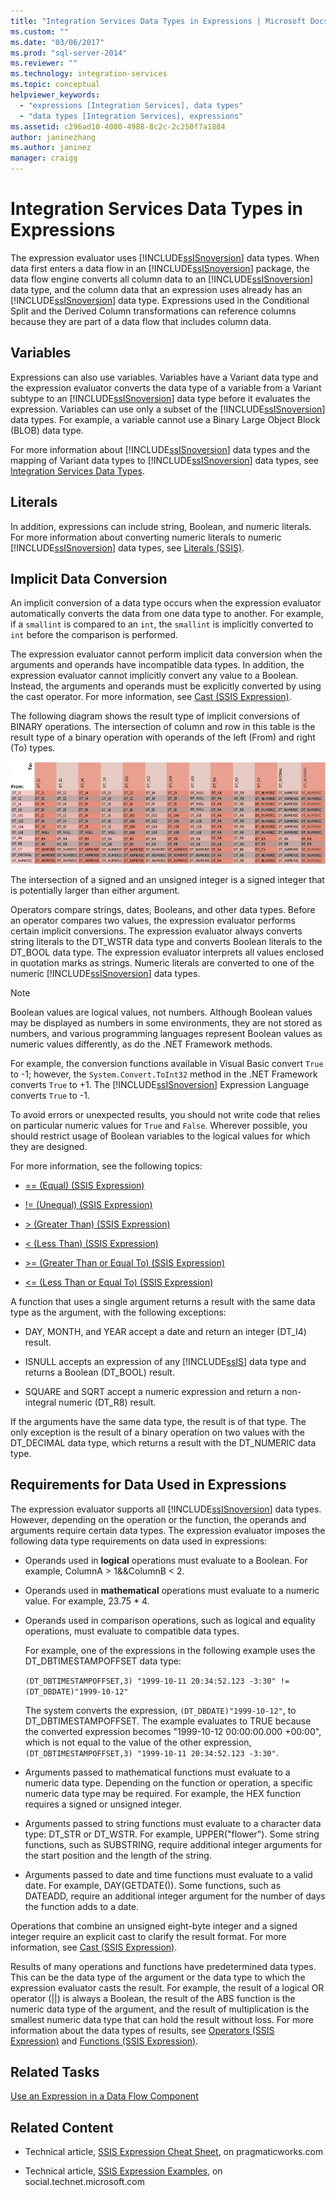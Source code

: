 ```yaml
---
title: "Integration Services Data Types in Expressions | Microsoft Docs"
ms.custom: ""
ms.date: "03/06/2017"
ms.prod: "sql-server-2014"
ms.reviewer: ""
ms.technology: integration-services
ms.topic: conceptual
helpviewer_keywords: 
  - "expressions [Integration Services], data types"
  - "data types [Integration Services], expressions"
ms.assetid: c296ad10-4080-4988-8c2c-2c250f7a1884
author: janinezhang
ms.author: janinez
manager: craigg
---
```

# Integration Services Data Types in Expressions
  The expression evaluator uses [!INCLUDE[ssISnoversion](../../../includes/ssisnoversion-md.md)] data types. When data first enters a data flow in an [!INCLUDE[ssISnoversion](../../../includes/ssisnoversion-md.md)] package, the data flow engine converts all column data to an [!INCLUDE[ssISnoversion](../../../includes/ssisnoversion-md.md)] data type, and the column data that an expression uses already has an [!INCLUDE[ssISnoversion](../../../includes/ssisnoversion-md.md)] data type. Expressions used in the Conditional Split and the Derived Column transformations can reference columns because they are part of a data flow that includes column data.  
  
## Variables  
 Expressions can also use variables. Variables have a Variant data type and the expression evaluator converts the data type of a variable from a Variant subtype to an [!INCLUDE[ssISnoversion](../../../includes/ssisnoversion-md.md)] data type before it evaluates the expression. Variables can use only a subset of the [!INCLUDE[ssISnoversion](../../../includes/ssisnoversion-md.md)] data types. For example, a variable cannot use a Binary Large Object Block (BLOB) data type.  
  
 For more information about [!INCLUDE[ssISnoversion](../../../includes/ssisnoversion-md.md)] data types and the mapping of Variant data types to [!INCLUDE[ssISnoversion](../../../includes/ssisnoversion-md.md)] data types, see [Integration Services Data Types](../data-flow/integration-services-data-types.md).  
  
## Literals  
 In addition, expressions can include string, Boolean, and numeric literals. For more information about converting numeric literals to numeric [!INCLUDE[ssISnoversion](../../../includes/ssisnoversion-md.md)] data types, see [Literals &#40;SSIS&#41;](numeric-string-and-boolean-literals.md).  
  
## Implicit Data Conversion  
 An implicit conversion of a data type occurs when the expression evaluator automatically converts the data from one data type to another. For example, if a `smallint` is compared to an `int`, the `smallint` is implicitly converted to `int` before the comparison is performed.  
  
 The expression evaluator cannot perform implicit data conversion when the arguments and operands have incompatible data types. In addition, the expression evaluator cannot implicitly convert any value to a Boolean. Instead, the arguments and operands must be explicitly converted by using the cast operator. For more information, see [Cast &#40;SSIS Expression&#41;](cast-ssis-expression.md).  
  
 The following diagram shows the result type of implicit conversions of BINARY operations. The intersection of column and row in this table is the result type of a binary operation with operands of the left (From) and right (To) types.  
  
 ![Implicit data type conversion between data types](../media/mw-dts-impl-conver-02.gif "Implicit data type conversion between data types")  
  
 The intersection of a signed and an unsigned integer is a signed integer that is potentially larger than either argument.  
  
 Operators compare strings, dates, Booleans, and other data types. Before an operator compares two values, the expression evaluator performs certain implicit conversions. The expression evaluator always converts string literals to the DT_WSTR data type and converts Boolean literals to the DT_BOOL data type. The expression evaluator interprets all values enclosed in quotation marks as strings. Numeric literals are converted to one of the numeric [!INCLUDE[ssISnoversion](../../../includes/ssisnoversion-md.md)] data types.  
  
> [!NOTE]  
>  Boolean values are logical values, not numbers. Although Boolean values may be displayed as numbers in some environments, they are not stored as numbers, and various programming languages represent Boolean values as numeric values differently, as do the .NET Framework methods.  
>   
>  For example, the conversion functions available in Visual Basic convert `True` to -1; however, the `System.Convert.ToInt32` method in the .NET Framework converts `True` to +1. The [!INCLUDE[ssISnoversion](../../../includes/ssisnoversion-md.md)] Expression Language converts `True` to -1.  
>   
>  To avoid errors or unexpected results, you should not write code that relies on particular numeric values for `True` and `False`. Wherever possible, you should restrict usage of Boolean variables to the logical values for which they are designed.  
  
 For more information, see the following topics:  
  
-   [== &#40;Equal&#41; &#40;SSIS Expression&#41;](equal-ssis-expression.md)  
  
-   [!= &#40;Unequal&#41; &#40;SSIS Expression&#41;](unequal-ssis-expression.md)  
  
-   [&#62; &#40;Greater Than&#41; &#40;SSIS Expression&#41;](greater-than-ssis-expression.md)  
  
-   [&#60; &#40;Less Than&#41; &#40;SSIS Expression&#41;](less-than-ssis-expression.md)  
  
-   [&#62;= &#40;Greater Than or Equal To&#41; &#40;SSIS Expression&#41;](greater-than-or-equal-to-ssis-expression.md)  
  
-   [&#60;= &#40;Less Than or Equal To&#41; &#40;SSIS Expression&#41;](less-than-or-equal-to-ssis-expression.md)  
  
 A function that uses a single argument returns a result with the same data type as the argument, with the following exceptions:  
  
-   DAY, MONTH, and YEAR accept a date and return an integer (DT_I4) result.  
  
-   ISNULL accepts an expression of any [!INCLUDE[ssIS](../../includes/ssis-md.md)] data type and returns a Boolean (DT_BOOL) result.  
  
-   SQUARE and SQRT accept a numeric expression and return a non-integral numeric (DT_R8) result.  
  
 If the arguments have the same data type, the result is of that type. The only exception is the result of a binary operation on two values with the DT_DECIMAL data type, which returns a result with the DT_NUMERIC data type.  
  
## Requirements for Data Used in Expressions  
 The expression evaluator supports all [!INCLUDE[ssISnoversion](../../../includes/ssisnoversion-md.md)] data types. However, depending on the operation or the function, the operands and arguments require certain data types. The expression evaluator imposes the following data type requirements on data used in expressions:  
  
-   Operands used in **logical** operations must evaluate to a Boolean. For example, ColumnA > 1&&ColumnB < 2.  
  
-   Operands used in **mathematical** operations must evaluate to a numeric value. For example, 23.75 * 4.  
  
-   Operands used in comparison operations, such as logical and equality operations, must evaluate to compatible data types.  
  
     For example, one of the expressions in the following example uses the DT_DBTIMESTAMPOFFSET data type:  
  
     `(DT_DBTIMESTAMPOFFSET,3) "1999-10-11 20:34:52.123 -3:30" != (DT_DBDATE)"1999-10-12"`  
  
     The system converts the expression, `(DT_DBDATE)"1999-10-12"`, to DT_DBTIMESTAMPOFFSET. The example evaluates to TRUE because the converted expression becomes "1999-10-12 00:00:00.000 +00:00", which is not equal to the value of the other expression, `(DT_DBTIMESTAMPOFFSET,3) "1999-10-11 20:34:52.123 -3:30"`.  
  
-   Arguments passed to mathematical functions must evaluate to a numeric data type. Depending on the function or operation, a specific numeric data type may be required. For example, the HEX function requires a signed or unsigned integer.  
  
-   Arguments passed to string functions must evaluate to a character data type: DT_STR or DT_WSTR. For example, UPPER("flower"). Some string functions, such as SUBSTRING, require additional integer arguments for the start position and the length of the string.  
  
-   Arguments passed to date and time functions must evaluate to a valid date. For example, DAY(GETDATE()). Some functions, such as DATEADD, require an additional integer argument for the number of days the function adds to a date.  
  
 Operations that combine an unsigned eight-byte integer and a signed integer require an explicit cast to clarify the result format. For more information, see [Cast &#40;SSIS Expression&#41;](cast-ssis-expression.md).  
  
 Results of many operations and functions have predetermined data types. This can be the data type of the argument or the data type to which the expression evaluator casts the result. For example, the result of a logical OR operator (||) is always a Boolean, the result of the ABS function is the numeric data type of the argument, and the result of multiplication is the smallest numeric data type that can hold the result without loss. For more information about the data types of results, see [Operators &#40;SSIS Expression&#41;](operators-ssis-expression.md) and [Functions &#40;SSIS Expression&#41;](functions-ssis-expression.md).  
  
## Related Tasks  
 [Use an Expression in a Data Flow Component](../use-an-expression-in-a-data-flow-component.md)  
  
## Related Content  
  
-   Technical article, [SSIS Expression Cheat Sheet](https://pragmaticworks.com/Resources/Cheat-Sheets/SSIS-Expression-Cheat-Sheet3), on pragmaticworks.com  
  
-   Technical article, [SSIS Expression Examples](https://go.microsoft.com/fwlink/?LinkId=220761), on social.technet.microsoft.com  
  
  
